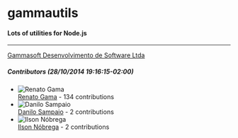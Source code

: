 # gammautils
#### Lots of utilities for Node.js
---
[Gammasoft Desenvolvimento de Software Ltda](mailto:contact@gammasoft.com.br)  

##### Contributors (28/10/2014 19:16:15-02:00)
- ![Renato Gama](http://www.gravatar.com/avatar/e5c3912f727b5788f229e2be8e8d65e2?s=40&d=identicon)  
  [Renato Gama](https://github.com/renatoargh) - 134 contributions
- ![Danilo Sampaio](http://www.gravatar.com/avatar/d41d8cd98f00b204e9800998ecf8427e?s=40&d=identicon)  
  [Danilo Sampaio](https://github.com/danilosampaio) - 2 contributions
- ![Ilson Nóbrega](http://www.gravatar.com/avatar/8a945a4fdd94988febe81b3033a62a0c?s=40&d=identicon)  
  [Ilson Nóbrega](https://github.com/inobrega) - 2 contributions